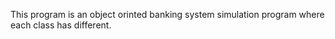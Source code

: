 This program is an object orinted banking system simulation 
program where each class has different.
